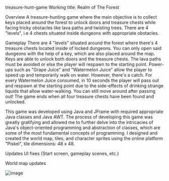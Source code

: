 treasure-hunt-game
Working title: Realm of The Forest

Overview
A treasure-hunting game where the main objective is to collect keys placed around the forest to unlock doors and treasure chests while facing tricky obstacles like lava paths and twisting trees. There are 4 "levels", i.e 4 chests situated inside dungeons with appropriate obstacles.

Gameplay
There are 4 "levels" situated around the forest where there's 4 treasure chests located inside of locked dungeons. You can only open said dungeons with the help of a key, which are also placed around the map. Keys are able to unlock both doors and the treasure chests. The lava paths must be avoided or else the player will respawn to the starting point. Power-ups such as "Grape Juice" and "Watermelon Juice" allow the player to speed up and temporarily walk on water. However, there's a catch. For every Watermelon Juice consumed, in 10 seconds the player will pass out and respawn at the starting point due to the side-effects of drinking strange liquids that allow water-walking. You can still move around after passing out! The game ends when all four treasure chests have been found and unlocked.

This game was developed using Java and JFrame with required appropriate Java classes and Java AWT. The process of developing this game was greatly gratifying and allowed me to further delve into the intricacies of Java's object-oriented programming and abstraction of classes, which are some of the most fundamental concepts of programming. I designed and created the world map, tiles, and character sprites using the online platform "Piskel", tile dimensions: 48 x 48.

Updates
UI fixes (Start screen, gameplay scenes, etc.)

World map updates

![image](https://github.com/user-attachments/assets/94d2df6c-21b9-48b7-ab1b-41f504f44ae4)
